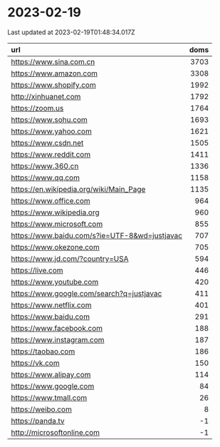 # 2023-02-19

<!-- BEGIN -->
Last updated at 2023-02-19T01:48:34.017Z

url | doms
:- | -:
https://www.sina.com.cn | 3703
https://www.amazon.com | 3308
https://www.shopify.com | 1992
http://xinhuanet.com | 1792
https://zoom.us | 1764
https://www.sohu.com | 1693
https://www.yahoo.com | 1621
https://www.csdn.net | 1505
https://www.reddit.com | 1411
https://www.360.cn | 1336
https://www.qq.com | 1158
https://en.wikipedia.org/wiki/Main_Page | 1135
https://www.office.com | 964
https://www.wikipedia.org | 960
https://www.microsoft.com | 855
https://www.baidu.com/s?ie=UTF-8&wd=justjavac | 707
https://www.okezone.com | 705
https://www.jd.com/?country=USA | 594
https://live.com | 446
https://www.youtube.com | 420
https://www.google.com/search?q=justjavac | 411
https://www.netflix.com | 401
https://www.baidu.com | 291
https://www.facebook.com | 188
https://www.instagram.com | 187
https://taobao.com | 186
https://vk.com | 150
https://www.alipay.com | 114
https://www.google.com | 84
https://www.tmall.com | 26
https://weibo.com | 8
https://panda.tv | -1
http://microsoftonline.com | -1
<!-- END -->
